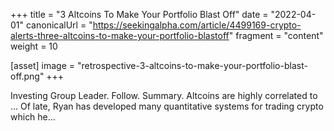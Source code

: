 +++
title = "3 Altcoins To Make Your Portfolio Blast Off"
date = "2022-04-01"
canonicalUrl = "https://seekingalpha.com/article/4499169-crypto-alerts-three-altcoins-to-make-your-portfolio-blastoff"
fragment = "content"
weight = 10

[asset]
    image = "retrospective-3-altcoins-to-make-your-portfolio-blast-off.png"
+++

Investing Group Leader. Follow. Summary. Altcoins are highly correlated to 
... Of late, Ryan has developed many quantitative systems for trading 
crypto which he...

